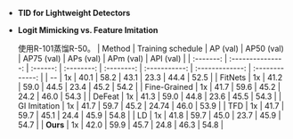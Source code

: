 - **TID for Lightweight Detectors**
 
- **Logit Mimicking vs. Feature Imitation**
 
  使用R-101蒸馏R-50。
  | Method | Training schedule  | AP (val) | AP50 (val) | AP75 (val) | APs (val) | APm (val) | APl (val) |
  | :-------: | :---------------:  | :------: | :--------: | :--------: | :-----------: | :-------------: | :-------------: |
  |       --        |        1x         |   40.1   |    58.2    |    43.1    |     23.3      |      44.4       |      52.5       |
  |     FitNets     |        1x         |   41.2   |    59.0    |    44.5    |     23.4      |      45.2       |      54.2       |
  |  Fine-Grained  |        1x         |   41.7   |    59.6    |    45.2    |     24.2      |      46.0      |      54.3       |
  |   DeFeat   |        1x         |   41.3   |    59.0    |    44.8    |     23.6      |      45.5       |      54.3       |
  |   GI Imitation  |        1x         |   41.7   |    59.7    |    45.2    |     24.74      |      46.0       |      53.9       |
  |      TFD     |        1x         |   41.7   |    59.7    |    45.1    |     24.4      |      45.9       |      54.8       |
  |   LD  |        1x         |   41.8   |    59.7    |    45.0    |     23.7      |      45.9       |      54.7       |
  |    **Ours**     |        1x         |   42.0   |    59.9    |    45.7    |     24.8      |      46.3       |      54.8       |
